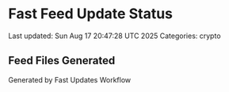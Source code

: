 # Fast Feed Update Status
Last updated: Sun Aug 17 20:47:28 UTC 2025
Categories: crypto

## Feed Files Generated

Generated by Fast Updates Workflow
